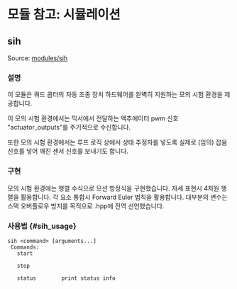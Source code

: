 # 모듈 참고: 시뮬레이션

## sih

Source: [modules/sih](https://github.com/PX4/Firmware/tree/master/src/modules/sih)

### 설명

이 모듈은 쿼드 콥터의 자동 조종 장치 하드웨어를 완벽히 지원하는 모의 시험 환경을 제공합니다.

이 모의 시험 환경에서는 믹서에서 전달하는 엑추에이터 pwm 신호 "actuator_outputs"를 주기적으로 수신합니다.

또한 모의 시험 환경에서는 루프 로직 상에서 상태 추정자를 넣도록 실제로 (임의) 잡음 신호를 넣어 깨진 센서 신호를 보내기도 합니다.

### 구현

모의 시험 환경에는 행렬 수식으로 모션 방정식을 구현했습니다. 자세 표현시 4차원 행렬을 활용합니다. 각 요소 통합시 Forward Euler 법칙을 활용합니다. 대부분의 변수는 스택 오버플로우 방지를 목적으로 .hpp에 전역 선언했습니다.

### 사용법 {#sih_usage}

    sih <command> [arguments...]
     Commands:
       start
    
       stop
    
       status        print status info